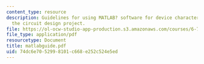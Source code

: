 ```yaml
---
content_type: resource
description: Guidelines for using MATLAB? software for device characterization and
  the circuit design project.
file: https://ol-ocw-studio-app-production.s3.amazonaws.com/courses/6-720j-integrated-microelectronic-devices-spring-2007/74dc6e7052998101c668e252c524e5ed_matlabguide.pdf
file_type: application/pdf
resourcetype: Document
title: matlabguide.pdf
uid: 74dc6e70-5299-8101-c668-e252c524e5ed
---
```

